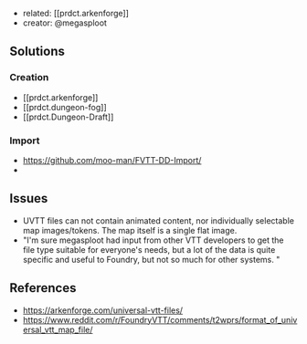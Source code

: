 
- related: [[prdct.arkenforge]]
- creator: @megasploot

## Solutions

### Creation

- [[prdct.arkenforge]]
- [[prdct.dungeon-fog]]
- [[prdct.Dungeon-Draft]]

### Import

- https://github.com/moo-man/FVTT-DD-Import/
- 

## Issues

- UVTT files can not contain animated content, nor individually selectable map images/tokens. The map itself is a single flat image.
- "I'm sure megasploot had input from other VTT developers to get the file type suitable for everyone's needs, but a lot of the data is quite specific and useful to Foundry, but not so much for other systems. "

## References

- https://arkenforge.com/universal-vtt-files/
- https://www.reddit.com/r/FoundryVTT/comments/t2wprs/format_of_universal_vtt_map_file/